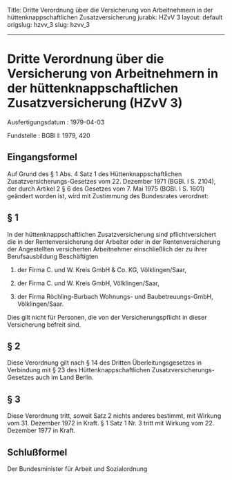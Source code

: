 Title: Dritte Verordnung über die Versicherung von Arbeitnehmern in der hüttenknappschaftlichen
  Zusatzversicherung
jurabk: HZvV 3
layout: default
origslug: hzvv_3
slug: hzvv_3

---

# Dritte Verordnung über die Versicherung von Arbeitnehmern in der hüttenknappschaftlichen Zusatzversicherung (HZvV 3)

Ausfertigungsdatum
:   1979-04-03

Fundstelle
:   BGBl I: 1979, 420



## Eingangsformel

Auf Grund des § 1 Abs. 4 Satz 1 des Hüttenknappschaftlichen
Zusatzversicherungs-Gesetzes vom 22. Dezember 1971 (BGBl. I S. 2104),
der durch Artikel 2 § 6 des Gesetzes vom 7. Mai 1975 (BGBl. I S. 1601)
geändert worden ist, wird mit Zustimmung des Bundesrates verordnet:


## § 1

In der hüttenknappschaftlichen Zusatzversicherung sind
pflichtversichert die in der Rentenversicherung der Arbeiter oder in
der Rentenversicherung der Angestellten versicherten Arbeitnehmer
einschließlich der zu ihrer Berufsausbildung Beschäftigten

1.  der Firma C. und W. Kreis GmbH & Co. KG, Völklingen/Saar,


2.  der Firma C. und W. Kreis GmbH, Völklingen/Saar,


3.  der Firma Röchling-Burbach Wohnungs- und Baubetreuungs-GmbH,
    Völklingen/Saar.



Dies gilt nicht für Personen, die von der Versicherungspflicht in
dieser Versicherung befreit sind.


## § 2

Diese Verordnung gilt nach § 14 des Dritten Überleitungsgesetzes in
Verbindung mit § 23 des Hüttenknappschaftlichen Zusatzversicherungs-
Gesetzes auch im Land Berlin.


## § 3

Diese Verordnung tritt, soweit Satz 2 nichts anderes bestimmt, mit
Wirkung vom 31. Dezember 1972 in Kraft. § 1 Satz 1 Nr. 3 tritt mit
Wirkung vom 22. Dezember 1977 in Kraft.


## Schlußformel

Der Bundesminister für Arbeit und Sozialordnung

